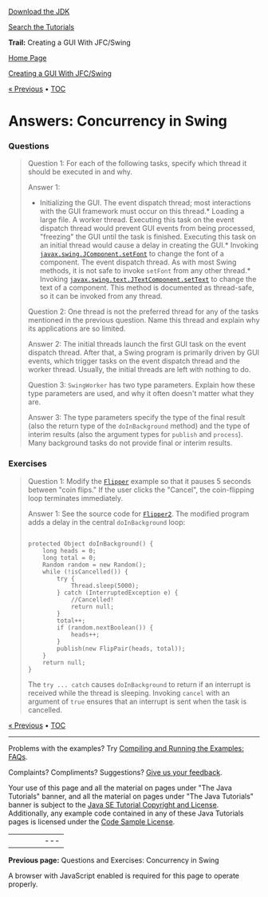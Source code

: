 [Download
the JDK](http://java.sun.com/javase/6/download.jsp)
  
[Search the
Tutorials](../../search.html)

**Trail:** Creating a GUI With JFC/Swing

[Home Page](../../index.html)
>
[Creating a GUI With JFC/Swing](../index.html)

[« Previous](../TOC.html) • [TOC](../TOC.html)

# Answers: Concurrency in Swing

### Questions

> Question 1:
> For each of the following tasks, specify which thread it should be
> executed in and why.
>   
>  Answer 1:
>
> * Initializing the GUI. The event
>   dispatch thread; most interactions with the GUI framework must
>   occur on this thread.* Loading a large file. A worker
>     thread. Executing this task on the event dispatch thread would
>     prevent GUI events from being processed, "freezing" the GUI until
>     the task is finished. Executing this task on an initial thread
>     would cause a delay in creating the GUI.* Invoking
>       [`javax.swing.JComponent.setFont`](http://download.oracle.com/javase/7/docs/api/javax/swing/JComponent.html#setFont(java.awt.Font)) to change the font of a component. The event dispatch
>       thread. As with most Swing methods, it is not safe to invoke
>       `setFont` from any other thread.* Invoking
>         [`javax.swing.text.JTextComponent.setText`](http://download.oracle.com/javase/7/docs/api/javax/swing/text/JTextComponent.html#setText(java.lang.String)) to change the text of a component. This method is
>         documented as thread-safe, so it can be invoked from any thread.
>
> Question 2:
> One thread is not the preferred thread for any of the tasks
> mentioned in the previous question. Name this thread and explain why
> its applications are so limited.
>   
>  Answer 2:
> The initial threads launch the first GUI task on the event dispatch
> thread. After that, a Swing program is primarily driven by GUI
> events, which trigger tasks on the event dispatch thread and the
> worker thread. Usually, the initial threads are left with nothing to do.
>
> Question 3:
> `SwingWorker` has two type parameters. Explain how
> these type parameters are used, and why it often doesn't matter what
> they are.
>   
>  Answer 3:
> The type parameters specify the type of the final result (also
> the return type of the `doInBackground` method) and the
> type of interim results (also the argument types for
> `publish` and `process`). Many background tasks
> do not provide final or interim results.

### Exercises

> Question 1:
> Modify the
> [`Flipper`](../examples/concurrency/FlipperProject/src/concurrency/Flipper.java) example so that it pauses 5 seconds between "coin flips." If the
> user clicks the "Cancel", the coin-flipping loop terminates
> immediately.
>   
>  Answer 1:
> See the source code for
> [`Flipper2`](../examples/QandE/Flipper2Project/src/QandE/Flipper2.java).
> The modified program adds a delay in the central
> `doInBackground` loop:
>
> ```
>
> protected Object doInBackground() {
>     long heads = 0;
>     long total = 0;
>     Random random = new Random();
>     while (!isCancelled()) {
>         try {
>             Thread.sleep(5000);
>         } catch (InterruptedException e) {
>             //Cancelled!
>             return null;
>         }
>         total++;
>         if (random.nextBoolean()) {
>             heads++;
>         }
>         publish(new FlipPair(heads, total));
>     }
>     return null;
> }
>
> ```
>
> The `try ... catch` causes `doInBackground` to
> return if an interrupt is received while the thread is sleeping.
> Invoking `cancel` with an argument of `true`
> ensures that an interrupt is sent when the task is cancelled.

[« Previous](../TOC.html)
•
[TOC](../TOC.html)


---

Problems with the examples? Try [Compiling and Running
the Examples: FAQs](../../information/run-examples.html).
  
Complaints? Compliments? Suggestions? [Give
us your feedback](http://download.oracle.com/javase/feedback.html).

Your use of this page and all the material on pages under "The Java Tutorials" banner,
and all the material on pages under "The Java Tutorials" banner is subject to the [Java SE Tutorial Copyright
and License](../../information/license.html).
Additionally, any example code contained in any of these Java
Tutorials pages is licensed under the
[Code
Sample License](http://developers.sun.com/license/berkeley_license.html).

|  |  |  |  |  |
| --- | --- | --- | --- | --- |
| |  |  | | --- | --- | | duke image | Oracle logo | | [About Oracle](http://www.oracle.com/us/corporate/index.html) | [Oracle Technology Network](http://www.oracle.com/technology/index.html) | [Terms of Service](https://www.samplecode.oracle.com/servlets/CompulsoryClickThrough?type=TermsOfService) | Copyright © 1995, 2011 Oracle and/or its affiliates. All rights reserved. |

**Previous page:** Questions and Exercises: Concurrency in Swing




A browser with JavaScript enabled is required for this page to operate properly.